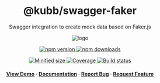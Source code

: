 <div align="center">

  <!-- <img src="assets/logo.png" alt="logo" width="200" height="auto" /> -->
  <h1>@kubb/swagger-faker</h1>
  
  <p>
   Swagger integration to create mock data based on Faker.js
  </p>  
  <img src="https://raw.githubusercontent.com/kubb-project/kubb/main/assets/banner.png" alt="logo"  height="auto" />

  <!-- Badges -->
  <p>
  <a href="https://www.npmjs.com/package/@kubb/swagger-faker" target="_blank">
    <img alt="npm version" src="https://img.shields.io/npm/v/@kubb/swagger-faker?style=for-the-badge"/>
  </a>

  <a href="https://www.npmjs.com/package/@kubb/swagger-faker" target="_blank">
    <img alt="npm downloads" src="https://img.shields.io/npm/dm/@kubb/swagger-faker?style=for-the-badge"/>
  </a>
  </p>
    
  <p> 
  <a href="https://www.npmjs.com/package/@kubb/swagger-faker" target="_blank">
    <img alt="Minified size" src="https://img.shields.io/bundlephobia/min/@kubb/swagger-faker?style=for-the-badge"/>
  </a>
    
  <a href="https://www.npmjs.com/package/@kubb/swagger-faker" target="_blank">
    <img alt="Coverage" src="https://img.shields.io/codecov/c/github/kubb-project/kubb?style=for-the-badge"/>
  </a>
    
  <a href="https://www.npmjs.com/package/@kubb/swagger-faker" target="_blank">
    <img alt="Build status" src="https://img.shields.io/github/actions/workflow/status/kubb-project/kubb/ci.yaml?style=for-the-badge"/>
  </a>
  
  
  <!-- ALL-CONTRIBUTORS-BADGE:START - Do not remove or modify this section -->
  <!-- ALL-CONTRIBUTORS-BADGE:END -->
  </p>
   
  <h4>
    <a href="https://codesandbox.io/s/github/kubb-project/kubb/tree/main/examples/typescript" target="_blank">View Demo</a>
    <span> · </span>
      <a href="https://kubb.dev/" target="_blank">Documentation</a>
    <span> · </span>
      <a href="https://github.com/kubb-project/kubb/issues/" target="_blank">Report Bug</a>
    <span> · </span>
      <a href="https://github.com/kubb-project/kubb/issues/" target="_blank">Request Feature</a>
  </h4>
</div>
